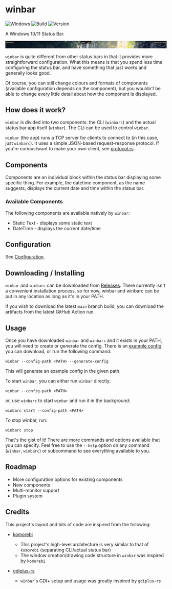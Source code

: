 # winbar

![Windows](https://img.shields.io/badge/Windows-0078D6?style=flat-square&logo=windows&logoColor=white)
![Build](https://img.shields.io/github/actions/workflow/status/Sulaxan/winbar/rust.yml?style=flat-square)
![Version](https://img.shields.io/badge/dynamic/toml?url=https%3A%2F%2Fraw.githubusercontent.com%2FSulaxan%2Fwinbar%2Fmain%2Fwinbar%2FCargo.toml&query=%24.package.version&style=flat-square&label=version&color=green)

A Windows 10/11 Status Bar.

[<img src="docs/assets/winbar_demo_small.png">](./docs/assets/winbar_demo_small.png)

`winbar` is quite different from other status bars in that it provides more straightforward
configuration. What this means is that you spend less time configuring the status bar, and have
something that just _works_ and generally looks good.

Of course, you can still change colours and formats of components (available configuration depends
on the component), but you wouldn't be able to change every little detail about how the component is
displayed.

## How does it work?

`winbar` is divided into two components: the CLI (`winbarc`) and the actual status bar app itself
(`winbar`). The CLI can be used to control `winbar`.

`winbar` (the app) runs a TCP server for clients to connect to (in this case, just `winbarc`). It
uses a simple JSON-based request-response protocol. If you're curious/want to make your own client,
see [protocol.rs](./winbar/src/protocol.rs).

## Components

Components are an individual block within the status bar displaying some specific thing. For
example, the datetime component, as the name suggests, displays the current date and time within the
status bar.

### Available Components

The following components are available natively by `winbar`:

- Static Text - displays some static text
- DateTime - displays the current date/time

## Configuration

See [Configuration](./docs/configuration.md).

## Downloading / Installing

`winbar` and `winbarc` can be downloaded from
[Releases](https://github.com/Sulaxan/winbar/releases). There currently isn't a convenient
installation process, so for now, winbar and winbarc can be put in any location as long as it's in
your PATH.

If you wish to download the latest `main` branch build, you can download the artifacts from the
latest GitHub Action run.

## Usage

Once you have downloaded `winbar` and `winbarc` and it exists in your PATH, you will need to create
or generate the config. There is an [example config](./winbar.json) you can download, or run the
following command:

```
winbar --config-path <PATH> --generate-config
```

This will generate an example config in the given path.

To start `winbar`, you can either run `winbar` directly:

```
winbar --config-path <PATH>
```

or, use `winbarc` to start `winbar` and run it in the background:

```
winbarc start --config-path <PATH>
```

To stop winbar, run:

```
winbarc stop
```

That's the gist of it! There are more commands and options available that you can specify. Feel
free to use the `--help` option on any command (`winbar`, `winbarc`) or subcommand to see everything
available to you.

## Roadmap

- More configuration options for existing components
- New components
- Multi-monitor support
- Plugin system

## Credits

This project's layout and bits of code are inspired from the following:

- [komorebi](https://github.com/LGUG2Z/komorebi)

  - This project's high-level architecture is very similar to that of `komorebi` (separating
    CLI/actual status bar)
  - The window creation/drawing code structure in `winbar` was inspired by `komorebi`

- [gdiplus-rs](https://github.com/davidrios/gdiplus-rs)

  - `winbar`'s GDI+ setup and usage was greatly inspired by `gdiplus-rs`
